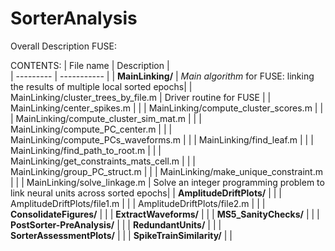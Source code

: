 # SorterAnalysis

Overall Description
FUSE: 

CONTENTS: 
| File name | Description |  
| --------- | ----------- |
| **MainLinking/** | *Main algorithm* for FUSE: linking the results of multiple local sorted epochs|
| MainLinking/cluster_trees_by_file.m | Driver routine for FUSE |
| MainLinking/center_spikes.m | |
| MainLinking/compute_cluster_scores.m | |
| MainLinking/compute_cluster_sim_mat.m | |
| MainLinking/compute_PC_center.m | |
| MainLinking/compute_PCs_waveforms.m | | 
| MainLinking/find_leaf.m | |
| MainLinking/find_path_to_root.m | |
| MainLinking/get_constraints_mats_cell.m | |
| MainLinking/group_PC_struct.m | | 
| MainLinking/make_unique_constraint.m | |
| MainLinking/solve_linkage.m | Solve an integer programming problem to link neural units across sorted epochs| 
| **AmplitudeDriftPlots/** |  |
| AmplitudeDriftPlots/file1.m |  |
| AmplitudeDriftPlots/file2.m  |  |
| **ConsolidateFigures/** |   |
| **ExtractWaveforms/** |  |
| **MS5_SanityChecks/** |  |
| **PostSorter-PreAnalysis/** |  |
| **RedundantUnits/** |  |
| **SorterAssessmentPlots/** |  |
| **SpikeTrainSimilarity/** |  |
